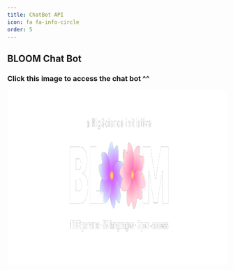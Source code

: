 ```yaml
---
title: ChatBot API
icon: fa fa-info-circle
order: 5
---
```


## BLOOM Chat Bot

### Click this image to access the chat bot ^^

<html>
  <a href=" https://jakcrimson-bloom-bloom-api-app-k02nhq.streamlitapp.com">
    <img src="/assets/img/bloom_logo.png" alt="PierreLague" width="800" height="400">
  </a>
</html>